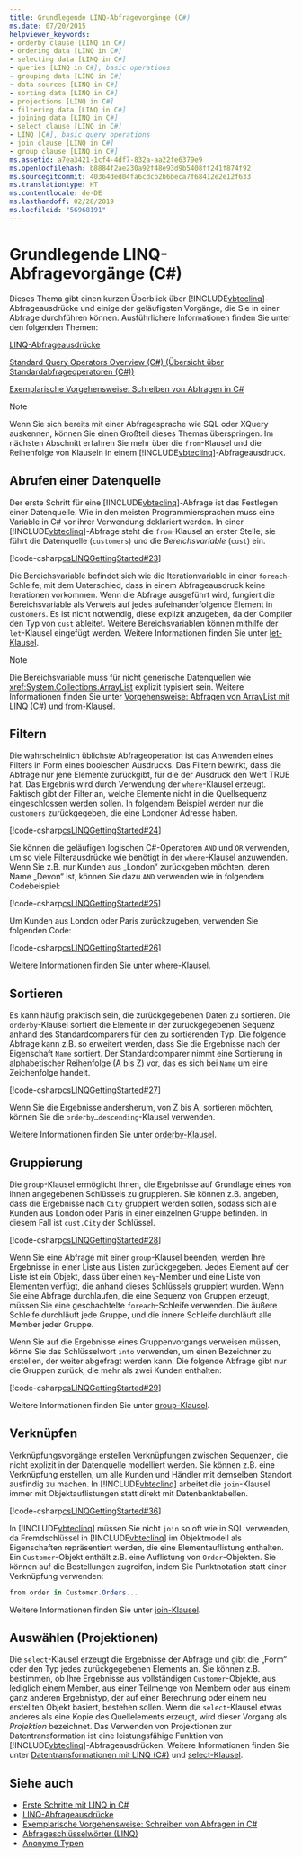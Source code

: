 ```yaml
---
title: Grundlegende LINQ-Abfragevorgänge (C#)
ms.date: 07/20/2015
helpviewer_keywords:
- orderby clause [LINQ in C#]
- ordering data [LINQ in C#]
- selecting data [LINQ in C#]
- queries [LINQ in C#], basic operations
- grouping data [LINQ in C#]
- data sources [LINQ in C#]
- sorting data [LINQ in C#]
- projections [LINQ in C#]
- filtering data [LINQ in C#]
- joining data [LINQ in C#]
- select clause [LINQ in C#]
- LINQ [C#], basic query operations
- join clause [LINQ in C#]
- group clause [LINQ in C#]
ms.assetid: a7ea3421-1cf4-4df7-832a-aa22fe6379e9
ms.openlocfilehash: b8884f2ae230a92f48e93d9b5408ff241f874f92
ms.sourcegitcommit: 40364ded04fa6cdcb2b6beca7f68412e2e12f633
ms.translationtype: HT
ms.contentlocale: de-DE
ms.lasthandoff: 02/28/2019
ms.locfileid: "56968191"
---
```

# <a name="basic-linq-query-operations-c"></a>Grundlegende LINQ-Abfragevorgänge (C#)
Dieses Thema gibt einen kurzen Überblick über [!INCLUDE[vbteclinq](~/includes/vbteclinq-md.md)]-Abfrageausdrücke und einige der geläufigsten Vorgänge, die Sie in einer Abfrage durchführen können. Ausführlichere Informationen finden Sie unter den folgenden Themen:  
  
 [LINQ-Abfrageausdrücke](../../../../csharp/programming-guide/linq-query-expressions/index.md)  
  
 [Standard Query Operators Overview (C#) (Übersicht über Standardabfrageoperatoren (C#))](../../../../csharp/programming-guide/concepts/linq/standard-query-operators-overview.md)  
  
 [Exemplarische Vorgehensweise: Schreiben von Abfragen in C#](../../../../csharp/programming-guide/concepts/linq/walkthrough-writing-queries-linq.md)  
  
> [!NOTE]
>  Wenn Sie sich bereits mit einer Abfragesprache wie SQL oder XQuery auskennen, können Sie einen Großteil dieses Themas überspringen. Im nächsten Abschnitt erfahren Sie mehr über die `from`-Klausel und die Reihenfolge von Klauseln in einem [!INCLUDE[vbteclinq](~/includes/vbteclinq-md.md)]-Abfrageausdruck.  
  
## <a name="obtaining-a-data-source"></a>Abrufen einer Datenquelle  
 Der erste Schritt für eine [!INCLUDE[vbteclinq](~/includes/vbteclinq-md.md)]-Abfrage ist das Festlegen einer Datenquelle. Wie in den meisten Programmiersprachen muss eine Variable in C# vor ihrer Verwendung deklariert werden. In einer [!INCLUDE[vbteclinq](~/includes/vbteclinq-md.md)]-Abfrage steht die `from`-Klausel an erster Stelle; sie führt die Datenquelle (`customers`) und die *Bereichsvariable* (`cust`) ein.  
  
 [!code-csharp[csLINQGettingStarted#23](~/samples/snippets/csharp/VS_Snippets_VBCSharp/CsLINQGettingStarted/CS/Class1.cs#23)]  
  
 Die Bereichsvariable befindet sich wie die Iterationvariable in einer `foreach`-Schleife, mit dem Unterschied, dass in einem Abfrageausdruck keine Iterationen vorkommen. Wenn die Abfrage ausgeführt wird, fungiert die Bereichsvariable als Verweis auf jedes aufeinanderfolgende Element in `customers`. Es ist nicht notwendig, diese explizit anzugeben, da der Compiler den Typ von `cust` ableitet. Weitere Bereichsvariablen können mithilfe der `let`-Klausel eingefügt werden. Weitere Informationen finden Sie unter [let-Klausel](../../../../csharp/language-reference/keywords/let-clause.md).  
  
> [!NOTE]
>  Die Bereichsvariable muss für nicht generische Datenquellen wie <xref:System.Collections.ArrayList> explizit typisiert sein. Weitere Informationen finden Sie unter [Vorgehensweise: Abfragen von ArrayList mit LINQ (C#)](../../../../csharp/programming-guide/concepts/linq/how-to-query-an-arraylist-with-linq.md) und [from-Klausel](../../../../csharp/language-reference/keywords/from-clause.md).  
  
## <a name="filtering"></a>Filtern  
 Die wahrscheinlich üblichste Abfrageoperation ist das Anwenden eines Filters in Form eines booleschen Ausdrucks. Das Filtern bewirkt, dass die Abfrage nur jene Elemente zurückgibt, für die der Ausdruck den Wert TRUE hat. Das Ergebnis wird durch Verwendung der `where`-Klausel erzeugt. Faktisch gibt der Filter an, welche Elemente nicht in die Quellsequenz eingeschlossen werden sollen. In folgendem Beispiel werden nur die `customers` zurückgegeben, die eine Londoner Adresse haben.  
  
 [!code-csharp[csLINQGettingStarted#24](~/samples/snippets/csharp/VS_Snippets_VBCSharp/CsLINQGettingStarted/CS/Class1.cs#24)]  
  
 Sie können die geläufigen logischen C#-Operatoren `AND` und `OR` verwenden, um so viele Filterausdrücke wie benötigt in der `where`-Klausel anzuwenden. Wenn Sie z.B. nur Kunden aus „London“ zurückgeben möchten, deren Name „Devon“ ist, können Sie dazu `AND` verwenden wie in folgendem Codebeispiel:  
  
 [!code-csharp[csLINQGettingStarted#25](~/samples/snippets/csharp/VS_Snippets_VBCSharp/CsLINQGettingStarted/CS/Class1.cs#25)]  
  
 Um Kunden aus London oder Paris zurückzugeben, verwenden Sie folgenden Code:  
  
 [!code-csharp[csLINQGettingStarted#26](~/samples/snippets/csharp/VS_Snippets_VBCSharp/CsLINQGettingStarted/CS/Class1.cs#26)]  
  
 Weitere Informationen finden Sie unter [where-Klausel](../../../../csharp/language-reference/keywords/where-clause.md).  
  
## <a name="ordering"></a>Sortieren  
 Es kann häufig praktisch sein, die zurückgegebenen Daten zu sortieren. Die `orderby`-Klausel sortiert die Elemente in der zurückgegebenen Sequenz anhand des Standardcomparers für den zu sortierenden Typ. Die folgende Abfrage kann z.B. so erweitert werden, dass Sie die Ergebnisse nach der Eigenschaft `Name` sortiert. Der Standardcomparer nimmt eine Sortierung in alphabetischer Reihenfolge (A bis Z) vor, das es sich bei `Name` um eine Zeichenfolge handelt.  
  
 [!code-csharp[csLINQGettingStarted#27](~/samples/snippets/csharp/VS_Snippets_VBCSharp/CsLINQGettingStarted/CS/Class1.cs#27)]  
  
 Wenn Sie die Ergebnisse andersherum, von Z bis A, sortieren möchten, können Sie die `orderby…descending`-Klausel verwenden.  
  
 Weitere Informationen finden Sie unter [orderby-Klausel](../../../../csharp/language-reference/keywords/orderby-clause.md).  
  
## <a name="grouping"></a>Gruppierung  
 Die `group`-Klausel ermöglicht Ihnen, die Ergebnisse auf Grundlage eines von Ihnen angegebenen Schlüssels zu gruppieren. Sie können z.B. angeben, dass die Ergebnisse nach `City` gruppiert werden sollen, sodass sich alle Kunden aus London oder Paris in einer einzelnen Gruppe befinden. In diesem Fall ist `cust.City` der Schlüssel.  
  
 [!code-csharp[csLINQGettingStarted#28](~/samples/snippets/csharp/VS_Snippets_VBCSharp/CsLINQGettingStarted/CS/Class1.cs#28)]  
  
 Wenn Sie eine Abfrage mit einer `group`-Klausel beenden, werden Ihre Ergebnisse in einer Liste aus Listen zurückgegeben. Jedes Element auf der Liste ist ein Objekt, dass über einen `Key`-Member und eine Liste von Elementen verfügt, die anhand dieses Schlüssels gruppiert wurden. Wenn Sie eine Abfrage durchlaufen, die eine Sequenz von Gruppen erzeugt, müssen Sie eine geschachtelte `foreach`-Schleife verwenden. Die äußere Schleife durchläuft jede Gruppe, und die innere Schleife durchläuft alle Member jeder Gruppe.  
  
 Wenn Sie auf die Ergebnisse eines Gruppenvorgangs verweisen müssen, könne Sie das Schlüsselwort `into` verwenden, um einen Bezeichner zu erstellen, der weiter abgefragt werden kann. Die folgende Abfrage gibt nur die Gruppen zurück, die mehr als zwei Kunden enthalten:  
  
 [!code-csharp[csLINQGettingStarted#29](~/samples/snippets/csharp/VS_Snippets_VBCSharp/CsLINQGettingStarted/CS/Class1.cs#29)]  
  
 Weitere Informationen finden Sie unter [group-Klausel](../../../../csharp/language-reference/keywords/group-clause.md).  
  
## <a name="joining"></a>Verknüpfen  
 Verknüpfungsvorgänge erstellen Verknüpfungen zwischen Sequenzen, die nicht explizit in der Datenquelle modelliert werden. Sie können z.B. eine Verknüpfung erstellen, um alle Kunden und Händler mit demselben Standort ausfindig zu machen. In [!INCLUDE[vbteclinq](~/includes/vbteclinq-md.md)] arbeitet die `join`-Klausel immer mit Objektauflistungen statt direkt mit Datenbanktabellen.  
  
 [!code-csharp[csLINQGettingStarted#36](~/samples/snippets/csharp/VS_Snippets_VBCSharp/CsLINQGettingStarted/CS/Class1.cs#36)]  
  
 In [!INCLUDE[vbteclinq](~/includes/vbteclinq-md.md)] müssen Sie nicht `join` so oft wie in SQL verwenden, da Fremdschlüssel in [!INCLUDE[vbteclinq](~/includes/vbteclinq-md.md)] im Objektmodell als Eigenschaften repräsentiert werden, die eine Elementauflistung enthalten. Ein `Customer`-Objekt enthält z.B. eine Auflistung von `Order`-Objekten. Sie können auf die Bestellungen zugreifen, indem Sie Punktnotation statt einer Verknüpfung verwenden:  
  
```csharp
from order in Customer.Orders...  
```  
  
 Weitere Informationen finden Sie unter [join-Klausel](../../../../csharp/language-reference/keywords/join-clause.md).  
  
## <a name="selecting-projections"></a>Auswählen (Projektionen)  
 Die `select`-Klausel erzeugt die Ergebnisse der Abfrage und gibt die „Form“ oder den Typ jedes zurückgegebenen Elements an. Sie können z.B. bestimmen, ob Ihre Ergebnisse aus vollständigen `Customer`-Objekte, aus lediglich einem Member, aus einer Teilmenge von Membern oder aus einem ganz anderen Ergebnistyp, der auf einer Berechnung oder einem neu erstellten Objekt basiert, bestehen sollen. Wenn die `select`-Klausel etwas anderes als eine Kopie des Quellelements erzeugt, wird dieser Vorgang als *Projektion* bezeichnet. Das Verwenden von Projektionen zur Datentransformation ist eine leistungsfähige Funktion von [!INCLUDE[vbteclinq](~/includes/vbteclinq-md.md)]-Abfrageausdrücken. Weitere Informationen finden Sie unter [Datentransformationen mit LINQ (C#)](../../../../csharp/programming-guide/concepts/linq/data-transformations-with-linq.md) und [select-Klausel](../../../../csharp/language-reference/keywords/select-clause.md).  
  
## <a name="see-also"></a>Siehe auch

- [Erste Schritte mit LINQ in C#](../../../../csharp/programming-guide/concepts/linq/getting-started-with-linq.md)
- [LINQ-Abfrageausdrücke](../../../../csharp/programming-guide/linq-query-expressions/index.md)
- [Exemplarische Vorgehensweise: Schreiben von Abfragen in C#](../../../../csharp/programming-guide/concepts/linq/walkthrough-writing-queries-linq.md)
- [Abfrageschlüsselwörter (LINQ)](../../../../csharp/language-reference/keywords/query-keywords.md)
- [Anonyme Typen](../../../../csharp/programming-guide/classes-and-structs/anonymous-types.md)
